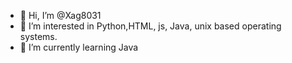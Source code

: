 - 👋 Hi, I’m @Xag8031
- 👀 I’m interested in Python,HTML, js, Java, unix based operating systems. 
- 🌱 I’m currently learning Java 

<!---
Xag8031/Xag8031 is a ✨ special ✨ repository because its `README.md` (this file) appears on your GitHub profile.
You can click the Preview link to take a look at your changes.
--->

